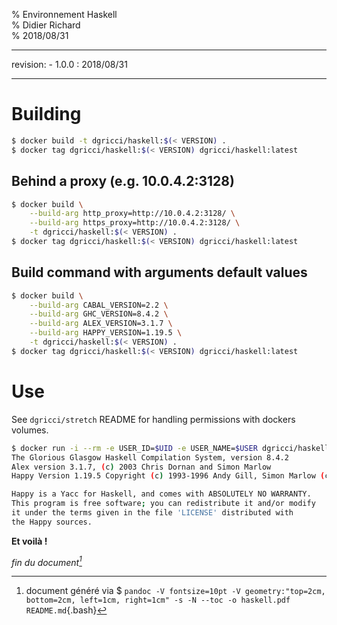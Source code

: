 % Environnement Haskell  
% Didier Richard  
% 2018/08/31

---

revision:
    - 1.0.0 : 2018/08/31  

---

# Building #

```bash
$ docker build -t dgricci/haskell:$(< VERSION) .
$ docker tag dgricci/haskell:$(< VERSION) dgricci/haskell:latest
```

## Behind a proxy (e.g. 10.0.4.2:3128) ##

```bash
$ docker build \
    --build-arg http_proxy=http://10.0.4.2:3128/ \
    --build-arg https_proxy=http://10.0.4.2:3128/ \
    -t dgricci/haskell:$(< VERSION) .
$ docker tag dgricci/haskell:$(< VERSION) dgricci/haskell:latest
```

## Build command with arguments default values ##

```bash
$ docker build \
    --build-arg CABAL_VERSION=2.2 \
    --build-arg GHC_VERSION=8.4.2 \
    --build-arg ALEX_VERSION=3.1.7 \
    --build-arg HAPPY_VERSION=1.19.5 \
    -t dgricci/haskell:$(< VERSION) .
$ docker tag dgricci/haskell:$(< VERSION) dgricci/haskell:latest
```

# Use #

See `dgricci/stretch` README for handling permissions with dockers volumes.

```bash
$ docker run -i --rm -e USER_ID=$UID -e USER_NAME=$USER dgricci/haskell:$(< VERSION)
The Glorious Glasgow Haskell Compilation System, version 8.4.2
Alex version 3.1.7, (c) 2003 Chris Dornan and Simon Marlow
Happy Version 1.19.5 Copyright (c) 1993-1996 Andy Gill, Simon Marlow (c) 1997-2005 Simon Marlow

Happy is a Yacc for Haskell, and comes with ABSOLUTELY NO WARRANTY.
This program is free software; you can redistribute it and/or modify
it under the terms given in the file 'LICENSE' distributed with
the Happy sources.
```

__Et voilà !__


_fin du document[^pandoc_gen]_

[^pandoc_gen]: document généré via $ `pandoc -V fontsize=10pt -V geometry:"top=2cm, bottom=2cm, left=1cm, right=1cm" -s -N --toc -o haskell.pdf README.md`{.bash}
